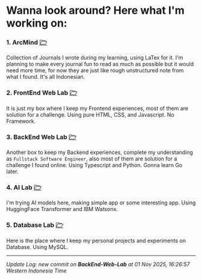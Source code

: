 # Wanna look around? Here what I'm working on:

### 1. ArcMind [🗁](https://github.com/imhefizh/ArcMind)

Collection of Journals I wrote during my learning, using LaTex for it. I'm planning to make every journal fun to read as much as possible but it would need more time, for now they are just like rough unstructured note from what I found. It's all Indonesian.

### 2. FrontEnd Web Lab [🗁](https://github.com/imhefizh/FrontEnd-Web-Lab)

It is just my box where I keep my Frontend experiences, most of them are solution for a challenge. Using pure HTML, CSS, and Javascript. No Framework.

### 3. BackEnd Web Lab [🗁](https://github.com/imhefizh/BackEnd-Web-Lab)

Another box to keep my Backend experiences, complete my understanding as `Fullstack Software Engineer`, also most of them are solution for a challenge I found online. Using Typescript and Python. Gonna learn Go later.

### 4. AI Lab [🗁](https://github.com/imhefizh/AI-Lab)

I'm trying AI models here, making simple app or some interesting app. Using HuggingFace Transformer and IBM Watsonx.

### 5. Database Lab [🗁](https://github.com/imhefizh/Database-Lab)

Here is the place where I keep my personal projects and experiments on Database. Using MySQL.

---
_Update Log: <!--LOG-AREA-->new commit on **BackEnd-Web-Lab** at 01 Nov 2025, 16:26:57 Western Indonesia Time<!--END-LOG-->_  
